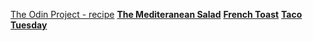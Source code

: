 [The Odin Project - recipe](https://www.theodinproject.com/lessons/foundations-recipes)
**[The Mediteranean Salad](https://github.com/StacyKioko/The-Odin_project/blob/main/Odin-recipes/recipes/salad.html)**
**[French Toast](https://github.com/StacyKioko/The-Odin_project/blob/main/Odin-recipes/recipes/toast.html)**
**[Taco Tuesday](https://github.com/StacyKioko/The-Odin_project/blob/main/Odin-recipes/recipes/taco.html)**
